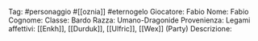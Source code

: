 Tag: #personaggio #[[oznia]] #eternogelo 
Giocatore: Fabio
Nome: Fabio
Cognome: 
Classe: Bardo
Razza: Umano-Dragonide
Provenienza: 
Legami affettivi: [[Enkh]], [[Durduk]], [[Ulfric]], [[Wex]] (Party)
Descrizione: 